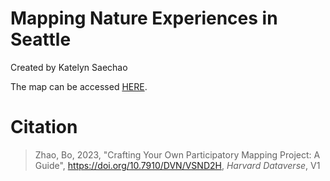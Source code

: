 # Mapping Nature Experiences in Seattle

Created by Katelyn Saechao

The map can be accessed [HERE](https://katelynsaechao.github.io/Lab5-participatory-mapping/).

# Citation
> Zhao, Bo, 2023, "Crafting Your Own Participatory Mapping Project: A Guide", https://doi.org/10.7910/DVN/VSND2H, *Harvard Dataverse*, V1
> 


